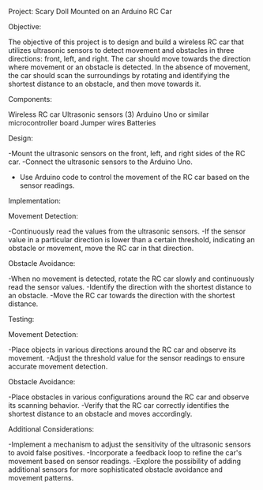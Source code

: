 Project: Scary Doll Mounted on an Arduino RC Car

Objective:

The objective of this project is to design and build a wireless RC car that utilizes ultrasonic sensors to detect movement and obstacles in three directions: front, left, and right. The car should move towards the direction where movement or an obstacle is detected. In the absence of movement, the car should scan the surroundings by rotating and identifying the shortest distance to an obstacle, and then move towards it.

Components:

Wireless RC car
Ultrasonic sensors (3)
Arduino Uno or similar microcontroller board
Jumper wires
Batteries

Design:

-Mount the ultrasonic sensors on the front, left, and right sides of the RC car.
-Connect the ultrasonic sensors to the Arduino Uno.
- Use Arduino code to control the movement of the RC car based on the sensor readings.

Implementation:

Movement Detection:

-Continuously read the values from the ultrasonic sensors.
-If the sensor value in a particular direction is lower than a certain threshold, indicating an obstacle or movement, move the RC car in that direction.

Obstacle Avoidance:

-When no movement is detected, rotate the RC car slowly and continuously read the sensor values.
-Identify the direction with the shortest distance to an obstacle.
-Move the RC car towards the direction with the shortest distance.


Testing:

Movement Detection:

-Place objects in various directions around the RC car and observe its movement.
-Adjust the threshold value for the sensor readings to ensure accurate movement detection.

Obstacle Avoidance:

-Place obstacles in various configurations around the RC car and observe its scanning behavior.
-Verify that the RC car correctly identifies the shortest distance to an obstacle and moves accordingly.

Additional Considerations:

-Implement a mechanism to adjust the sensitivity of the ultrasonic sensors to avoid false positives.
-Incorporate a feedback loop to refine the car's movement based on sensor readings.
-Explore the possibility of adding additional sensors for more sophisticated obstacle avoidance and movement patterns.
